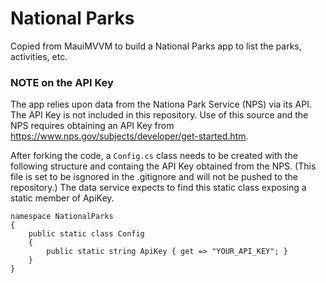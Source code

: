 # National Parks
Copied from MauiMVVM to build a National Parks app to list the parks, activities, etc.

### NOTE on the API Key
The app relies upon data from the Nationa Park Service (NPS) via its API.  The API Key is not included in this repository.  Use of this source and the NPS requires obtaining an API Key from https://www.nps.gov/subjects/developer/get-started.htm.

After forking the code, a ```Config.cs``` class needs to be created with the following structure and containg the API Key obtained from the NPS.  (This file is set to be isgnored in the .gitignore and will not be pushed to the repository.)  The data service expects to find this static class exposing a static member of ApiKey.  

```
namespace NationalParks
{
    public static class Config
    {
        public static string ApiKey { get => "YOUR_API_KEY"; }
    }
}
```

